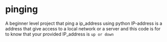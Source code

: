# pinging
A beginner level project that ping a ip_address using python
IP-address is a address that give access to a local network or a server and this code is for to know that your provided IP_address is ```up or down```
